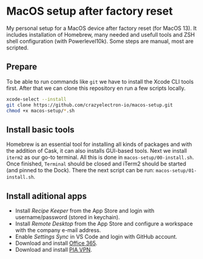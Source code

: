 # MacOS setup after factory reset

My personal setup for a MacOS device after factory reset (for MacOS 13).
It includes installation of Homebrew, many needed and usefull tools and ZSH shell configuration (with Powerlevel10k).
Some steps are manual, most are scripted.

## Prepare

To be able to run commands like `git` we have to install the Xcode CLI tools first.
After that we can clone this repository en run a few scripts locally.

```bash
xcode-select --install
git clone https://github.com/crazyelectron-io/macos-setup.git
chmod +x macos-setup/*.sh
```

## Install basic tools

Homebrew is an essential tool for installing all kinds of packages and with the addition of Cask, it can also installs GUI-based tools.
Next we install `iterm2` as our go-to terminal.
All this is done in `macos-setup/00-install.sh`.
Once finished, `Terminal` should be closed and iTerm2 should be started (and pinned to the Dock).
There the next script can be run: `macos-setup/01-install.sh`.

## Install aditional apps

- Install _Recipe Keeper_ from the App Store and login with username/password (stored in keychain).
- Install _Remote Desktop_ from the App Store and configure a workspace with the company e-mail address.
- Enable _Settings Sync_ in VS Code and login with GitHub account.
- Download and install [Office 365](https://office.com).
- Download and install [PIA VPN](https://www.privateinternetaccess.com/pages/download.Aug).
